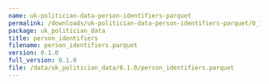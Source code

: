 ```yaml
---
name: uk-politician-data-person-identifiers-parquet
permalink: /downloads/uk-politician-data-person-identifiers-parquet/0_1_0
package: uk_politician_data
title: person_identifiers
filename: person_identifiers.parquet
version: 0.1.0
full_version: 0.1.0
file: /data/uk_politician_data/0.1.0/person_identifiers.parquet
---
```

